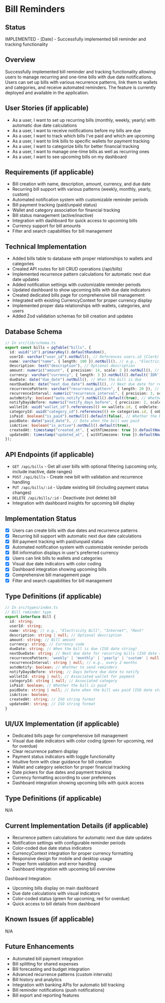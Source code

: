 # Bill Reminders

## Status
IMPLEMENTED - [Date] - Successfully implemented bill reminder and tracking functionality

## Overview
Successfully implemented bill reminder and tracking functionality allowing users to manage recurring and one-time bills with due date notifications. Users can set up bills with various recurrence patterns, link them to wallets and categories, and receive automated reminders. The feature is currently deployed and available in the application.

## User Stories (if applicable)
- As a user, I want to set up recurring bills (monthly, weekly, yearly) with automatic due date calculations
- As a user, I want to receive notifications before my bills are due
- As a user, I want to track which bills I've paid and which are upcoming
- As a user, I want to link bills to specific wallets for payment tracking
- As a user, I want to categorize bills for better financial tracking
- As a user, I want to manage one-time bills as well as recurring ones
- As a user, I want to see upcoming bills on my dashboard

## Requirements (if applicable)
- Bill creation with name, description, amount, currency, and due date
- Recurring bill support with various patterns (weekly, monthly, yearly, custom)
- Automated notification system with customizable reminder periods
- Bill payment tracking (paid/unpaid status)
- Wallet and category association for financial tracking
- Bill status management (active/inactive)
- Integration with dashboard for quick access to upcoming bills
- Currency support for bill amounts
- Filter and search capabilities for bill management

## Technical Implementation
- Added bills table to database with proper relationships to wallets and categories
- Created API routes for bill CRUD operations (/api/bills)
- Implemented recurrence pattern calculations for automatic next due date updates
- Added notification settings with customizable reminder periods
- Updated dashboard to show upcoming bills with due date indicators
- Created dedicated bills page for comprehensive bill management
- Integrated with existing CurrencyContext for proper currency display
- Implemented proper data relationships with wallets, categories, and users
- Added Zod validation schemas for bill creation and updates

## Database Schema
```ts
// In src/lib/schema.ts
export const bills = pgTable("bills", {
  id: uuid("id").primaryKey().defaultRandom(),
  userId: varchar("user_id").notNull(), // References users.id (Clerk)
  name: varchar("name", { length: 100 }).notNull(), // e.g., "Electricity Bill", "Internet", "Rent"
  description: text("description"), // Optional description
  amount: numeric("amount", { precision: 14, scale: 2 }).notNull(), // Bill amount
  currency: varchar("currency", { length: 3 }).notNull().default('IDR'), // Currency code
  dueDate: date("due_date").notNull(), // When the bill is due
  nextDueDate: date("next_due_date").notNull(), // Next due date for recurring bills
  recurrencePattern: varchar("recurrence_pattern", { length: 20 }), // e.g., "monthly", "yearly", "weekly", "custom"
  recurrenceInterval: numeric("recurrence_interval", { precision: 3, scale: 0 }), // e.g., every 2 months
  autoNotify: boolean("auto_notify").notNull().default(true), // Whether to send reminders
  notifyDaysBefore: numeric("notify_days_before", { precision: 2, scale: 0 }).notNull().default('3'), // Days before due date to notify
  walletId: uuid("wallet_id").references(() => wallets.id, { onDelete: "set null" }), // Associated wallet for payment
  categoryId: uuid("category_id").references(() => categories.id, { onDelete: "set null" }), // Associated category
  isPaid: boolean("is_paid").notNull().default(false), // Whether the bill is paid
  paidDate: date("paid_date"), // Date when the bill was paid
  isActive: boolean("is_active").notNull().default(true),
  createdAt: timestamp("created_at", { withTimezone: true }).defaultNow(),
  updatedAt: timestamp("updated_at", { withTimezone: true }).defaultNow(),
});
```

## API Endpoints (if applicable)
- `GET /api/bills` - Get all user bills with optional filtering (upcoming only, include inactive, date ranges)
- `POST /api/bills` - Create new bill with validation and recurrence handling
- `PUT /api/bills/:id` - Update existing bill (including payment status changes)
- `DELETE /api/bills/:id` - Deactivate (not delete) bill
- Integration with dashboard insights for upcoming bill display

## Implementation Status
- [x] Users can create bills with due dates and recurrence patterns
- [x] Recurring bill support with automatic next due date calculations
- [x] Bill payment tracking with paid/unpaid status
- [x] Automated notification system with customizable reminder periods
- [x] Bill information displays in user's preferred currency
- [x] Users can link bills to wallets and categories
- [x] Visual due date indicators with color coding
- [x] Dashboard integration showing upcoming bills
- [x] Comprehensive bill management page
- [x] Filter and search capabilities for bill management

## Type Definitions (if applicable)
```ts
// In src/types/index.ts
// Bill reminder type
export interface Bill {
  id: string;
  userId: string;
  name: string; // e.g., "Electricity Bill", "Internet", "Rent"
  description: string | null; // Optional description
  amount: string; // Bill amount
  currency: string; // Currency code
  dueDate: string; // When the bill is due (ISO date string)
  nextDueDate: string; // Next due date for recurring bills (ISO date string)
  recurrencePattern: 'weekly' | 'monthly' | 'yearly' | 'custom' | null; // Recurrence pattern
  recurrenceInterval: string | null; // e.g., every 2 months
  autoNotify: boolean; // Whether to send reminders
  notifyDaysBefore: string; // Days before due date to notify
  walletId: string | null; // Associated wallet for payment
  categoryId: string | null; // Associated category
  isPaid: boolean; // Whether the bill is paid
  paidDate: string | null; // Date when the bill was paid (ISO date string)
  isActive: boolean;
  createdAt: string; // ISO string format
  updatedAt: string; // ISO string format
}
```

## UI/UX Implementation (if applicable)
- Dedicated bills page for comprehensive bill management
- Visual due date indicators with color coding (green for upcoming, red for overdue)
- Clear recurrence pattern display
- Payment status indicators with toggle functionality
- Intuitive form with clear guidance for bill creation
- Wallet and category selection for proper financial tracking
- Date pickers for due dates and payment tracking
- Currency formatting according to user preferences
- Dashboard integration showing upcoming bills with quick access

## Type Definitions (if applicable)
N/A

## Current Implementation Details (if applicable)
- Recurrence pattern calculations for automatic next due date updates
- Notification settings with configurable reminder periods
- Color-coded due date status indicators
- CurrencyContext integration for proper currency formatting
- Responsive design for mobile and desktop usage
- Proper form validation and error handling
- Dashboard integration with upcoming bill overview

Dashboard Integration:
- Upcoming bills display on main dashboard
- Due date calculations with visual indicators
- Color-coded status (green for upcoming, red for overdue)
- Quick access to bill details from dashboard

## Known Issues (if applicable)
N/A

## Future Enhancements
- Automated bill payment integration
- Bill splitting for shared expenses
- Bill forecasting and budget integration
- Advanced recurrence patterns (custom intervals)
- Bill history and analytics
- Integration with banking APIs for automatic bill tracking
- Bill reminder notifications (push notifications)
- Bill export and reporting features